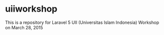 # uiiworkshop
This is a repository for Laravel 5 UII (Universitas Islam Indonesia) Workshop on March 28, 2015
